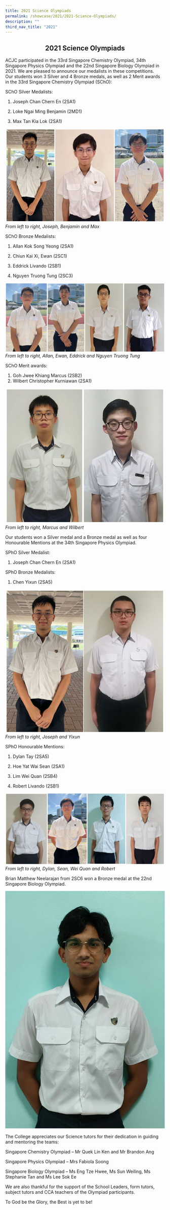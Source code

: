 ```yaml
---
title: 2021 Science Olympiads
permalink: /showcase/2021/2021-Science-Olympiads/
description: ""
third_nav_title: "2021"
---
```

## <center> 2021 Science Olympiads </center>

ACJC participated in the 33rd Singapore Chemistry Olympiad, 34th Singapore Physics Olympiad and the 22nd Singapore Biology Olympiad in 2021. We are pleased to announce our medalists in these competitions.  
Our students won 3 Silver and 4 Bronze medals, as well as 2 Merit awards in the 33rd Singapore Chemistry Olympiad (SChO):

  
SChO Silver Medalists:

1. Joseph Chan Chern En (2SA1)

2. Loke Ngai Ming Benjamin (2MD1)

3. Max Tan Kia Lok (2SA1)

![](/images/Joseph%20Ben%20Max.jpeg)
_From left to right, Joseph, Benjamin and Max_

SChO Bronze Medalists:

1. Allan Kok Song Yeong (2SA1)

2. Chiun Kai Xi, Ewan (2SC1)

3. Eddrick Livando (2SB1)

4. Nguyen Truong Tung (2SC3)

![](/images/Allan%20Ewan%20Eddrick%20Nguyen.jpeg)
_From left to right, Allan, Ewan, Eddrick and Nguyen Truong Tung_

SChO Merit awards:

1. Goh Jwee Khiang Marcus (2SB2)
2. Wilbert Christopher Kurniawan (2SA1)

![](/images/Marcus%20and%20Wilbert.jpeg)
_From left to right, Marcus and Wilbert_

Our students won a Silver medal and a Bronze medal as well as four Honourable Mentions at the 34th Singapore Physics Olympiad.

  

SPhO Silver Medalist:

1. Joseph Chan Chern En (2SA1)

  

SPhO Bronze Medalists:

1. Chen Yixun (2SA5)

![](/images/Joseph%20and%20Yixun.jpeg)
_From left to right, Joseph and Yixun_

SPhO Honourable Mentions:

1. Dylan Tay (2SA5)

2. Hoe Yat Wai Sean (2SA1)

3. Lim Wei Quan (2SB4)

4. Robert Livando (2SB1)

![](/images/Dylan%20Sean%20Wei%20Quan%20and%20Robert.jpeg)
_From left to right, Dylan, Sean, Wei Quan and Robert_

Brian Matthew Neelarajan from 2SC6 won a Bronze medal at the 22nd Singapore Biology Olympiad.

![](/images/Brian%20Matthew%202SC6_22%20Olympiad.jpeg)

The College appreciates our Science tutors for their dedication in guiding and mentoring the teams:  

  

Singapore Chemistry Olympiad – Mr Quek Lin Ken and Mr Brandon Ang

Singapore Physics Olympiad – Mrs Fabiola Soong

Singapore Biology Olympiad – Ms Eng Tze Hwee, Ms Sun Weiling, Ms Stephanie Tan and Ms Lee Sok Ee

We are also thankful for the support of the School Leaders, form tutors, subject tutors and CCA teachers of the Olympiad participants.

To God be the Glory, the Best is yet to be!